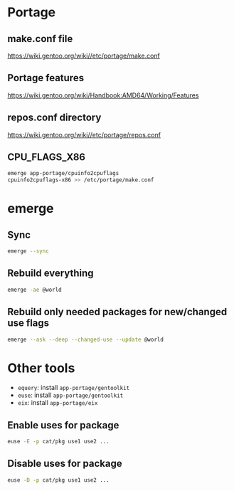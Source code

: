 # Portage

## make.conf file

https://wiki.gentoo.org/wiki//etc/portage/make.conf

## Portage features

https://wiki.gentoo.org/wiki/Handbook:AMD64/Working/Features

## repos.conf directory

https://wiki.gentoo.org/wiki//etc/portage/repos.conf

## CPU_FLAGS_X86

```bash
emerge app-portage/cpuinfo2cpuflags
cpuinfo2cpuflags-x86 >> /etc/portage/make.conf
```

# emerge

## Sync

```bash
emerge --sync
```

## Rebuild everything

```bash
emerge -ae @world
```

## Rebuild only needed packages for new/changed use flags

```bash
emerge --ask --deep --changed-use --update @world
```

# Other tools

 * `equery`: install `app-portage/gentoolkit`
 * `euse`: install `app-portage/gentoolkit`
 * `eix`: install `app-portage/eix`

## Enable uses for package

```bash
euse -E -p cat/pkg use1 use2 ...
```

## Disable uses for package

```bash
euse -D -p cat/pkg use1 use2 ...
```
